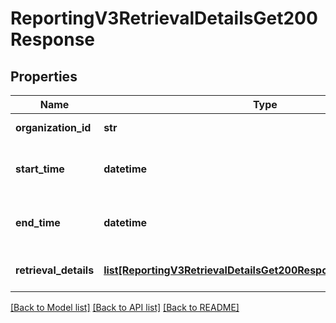 # ReportingV3RetrievalDetailsGet200Response

## Properties
Name | Type | Description | Notes
------------ | ------------- | ------------- | -------------
**organization_id** | **str** | Organization Id | [optional] 
**start_time** | **datetime** | Report Start Date (ISO 8601 Extended) | [optional] 
**end_time** | **datetime** | Report Start Date (ISO 8601 Extended) | [optional] 
**retrieval_details** | [**list[ReportingV3RetrievalDetailsGet200ResponseRetrievalDetails]**](ReportingV3RetrievalDetailsGet200ResponseRetrievalDetails.md) | List of Retrieval Details list. | [optional] 

[[Back to Model list]](../README.md#documentation-for-models) [[Back to API list]](../README.md#documentation-for-api-endpoints) [[Back to README]](../README.md)


